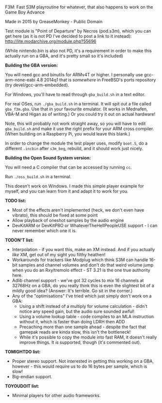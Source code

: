F3M: Fast S3M playroutine for whatever, that also happens to work on the Game Boy Advance

Made in 2015 by GreaseMonkey - Public Domain

Test module is "Point of Departure" by Necros (pod.s3m), which you can get here (as it is not PD I've decided to post a link to it instead): http://lite.modarchive.org/module.php?55696

(While nintendo.bin is also not PD, it's a requirement in order to make this actually run on a GBA, and it's pretty small so it's included)

**Building the GBA version:**

You will need gcc and binutils for ARMv4T or higher. I personally use gcc-arm-none-eabi 4.8 2014q1 that is *somewhere* in FreeBSD's ports repository (try devel/gcc-arm-embedded).

For Windows, you'll have to read through `gba_build.sh` in a text editor.

For real OSes, run `./gba_build.sh` in a terminal. It will spit out a file called `gba_f3m.gba`. Use that in your favourite emulator. (It works in Mednafen, VBA-M and Higan as of writing.) Or you could try it out on actual hardware!

Note, this will probably not work straight away, so you will have to edit `gba_build.sh` and make it use the right prefix for your ARM cross compiler. (When building on a Raspberry Pi, you would leave this blank.)

In order to change the module the test player uses, modify `boot.S`, do a different `.incbin` after `s3m_beg`, rebuild, and it should work just nicely.

**Building the Open Sound System version:**

You will need a C compiler that can be accessed by running `cc`.

Run `./oss_build.sh` in a terminal.

This doesn't work on Windows. I made this simple player example for myself, and you can learn from it and adapt it to work for you.

**TODO list:**

* Most of the effects aren't implemented (heck, we don't even have vibrato), this should be fixed at some point
* Allow playback of oneshot samples by the audio engine
* DevKitARM or DevKitPRO or WhateverTheHellPeopleUSE support - I can never remember which one it is.

**TODON'T list:**

* Interpolation - if you want this, make an XM instead. And if you actually *like* XM, get out of my sight you filthy heathen!
* Workarounds for trackers like Modplug which think S3M can handle 16-bit samples and channel volumes and don't do that weird volume jump when you do an Rxy/tremolo effect - ST 3.21 is the one true authority here.
* Adlib channel support - we've got 32 cycles to mix 16 channels at 32768Hz on a GBA, do you really think this is even the slightest bit of a mildly good idea? (Answer: It's terrible. Go sit in the corner.)
* Any of the "optimisations" I've tried which just simply don't work on a GBA:
  - Using a shift instead of a multiply for volume calculation - didn't notice any speed gain, but the audio sure sounded awful!
  - Using a volume lookup table - code compiles to an MLA instruction without it, which is faster than doing LDRH then ADD
  - Precaching more than one sample ahead - despite the fact that gamepak reads are kinda slow, this isn't the bottleneck!
  - While it's possible to copy the module into fast RAM, it doesn't really improve things. It *is* supported, though (it's commented out).

**TOMIGHTDO list:**

* Proper stereo support. Not interested in getting this working on a GBA, however - this would require us to do 16 bytes per sample, which is slow!
* Big-endian support.

**TOYOUDOIT list:**

* Minimal players for other audio frameworks.

